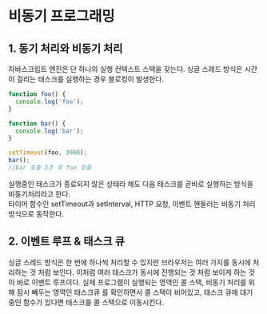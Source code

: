 # 비동기 프로그래밍

## 1. 동기 처리와 비동기 처리

자바스크립트 엔진은 단 하나의 실행 컨텍스트 스택을 갖는다. 싱글 스레드 방식은 시간이 걸리는 태스크를 실행하는 경우 블로킹이 발생한다. 

```javascript
function foo() {
  console.log('foo');
}

function bar() {
  console.log('bar');
}

setTimeout(foo, 3000);
bar();
//bar 호출 3초 후 foo 호출
```
실행중인 태스크가 종료되지 않은 상태라 해도 다음 태스크를 곧바로 실행하는 방식을 비동기처리라고 한다.  
타이머 함수인 setTimeout과 setInterval, HTTP 요청, 이벤트 핸들러는 비동기 처리 방식으로 동작한다.

## 2. 이벤트 루프 & 태스크 큐

싱글 스레드 방식은 한 번에 하나씩 처리할 수 있지만 브라우저는 여러 가지를 동시에 처리하는 것 처럼 보인다. 이처럼 여러 태스크가 동시에 진행되는 것 처럼 보이게 하는 것이 바로 이벤트 루프이다. 
실제 프로그램이 실행되는 영역인 콜 스택, 비동기 처리를 위해 잠시 빼두는 영역인 태스크큐 를 확인하면서 콜 스택이 비어있고, 태스크 큐에 대기 중인 함수가 있다면 태스크를 콜 스택으로 이동시킨다. 